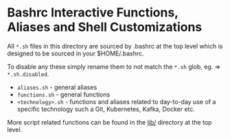 Bashrc Interactive Functions, Aliases and Shell Customizations
==============================================================

All `*.sh` files in this directory are sourced by .bashrc at the top level which is designed to be sourced in your $HOME/.bashrc.

To disable any these simply rename them to not match the `*.sh` glob, eg. => `*.sh.disabled`.

* `aliases.sh` - general aliases
* `functions.sh` - general functions
* `<technology>.sh` - functions and aliases related to day-to-day use of a specific technology such a Git, Kubernetes, Kafka, Docker etc.

More script related functions can be found in the [lib/](https://github.com/HariSekhon/DevOps-Bash-tools/tree/master/lib) directory at the top level.
